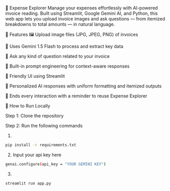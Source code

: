 💸 Expense Explorer
Manage your expenses effortlessly with AI-powered invoice reading.
Built using Streamlit, Google Gemini AI, and Python, this web app lets you upload invoice images and ask questions — from itemized breakdowns to total amounts — in natural language.

📌 Features
🖼️ Upload image files (JPG, JPEG, PNG) of invoices

🤖 Uses Gemini 1.5 Flash to process and extract key data

🧾 Ask any kind of question related to your invoice

🧠 Built-in prompt engineering for context-aware responses

🎯 Friendly UI using Streamlit

📌 Personalized AI responses with uniform formatting and itemized outputs

🔁 Ends every interaction with a reminder to reuse Expense Explorer


🚀 How to Run Locally

Step 1:  Clone the repository

Step 2: Run the following commands 

1.
```bash 
pip install -r requirements.txt
```

2. Input your api key here
```bash
genai.configure(api_key = "YOUR GEMINI KEY")
```

3.
```bash
streamlit run app.py
```
